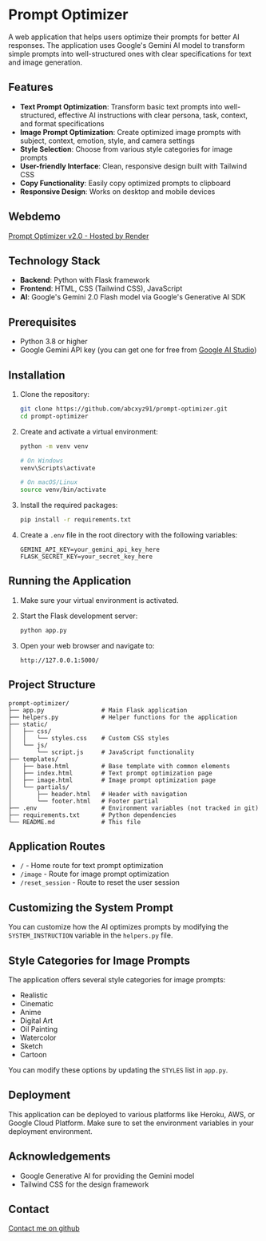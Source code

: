 # Prompt Optimizer

A web application that helps users optimize their prompts for better AI responses. The application uses Google's Gemini AI model to transform simple prompts into well-structured ones with clear specifications for text and image generation.

## Features

- **Text Prompt Optimization**: Transform basic text prompts into well-structured, effective AI instructions with clear persona, task, context, and format specifications
- **Image Prompt Optimization**: Create optimized image prompts with subject, context, emotion, style, and camera settings
- **Style Selection**: Choose from various style categories for image prompts
- **User-friendly Interface**: Clean, responsive design built with Tailwind CSS
- **Copy Functionality**: Easily copy optimized prompts to clipboard
- **Responsive Design**: Works on desktop and mobile devices

## Webdemo

[Prompt Optimizer v2.0 - Hosted by Render](https://prompt-optimizer-ag5j.onrender.com)

## Technology Stack

- **Backend**: Python with Flask framework
- **Frontend**: HTML, CSS (Tailwind CSS), JavaScript
- **AI**: Google's Gemini 2.0 Flash model via Google's Generative AI SDK

## Prerequisites

- Python 3.8 or higher
- Google Gemini API key (you can get one for free from [Google AI Studio](https://aistudio.google.com/apikey))

## Installation

1. Clone the repository:
   ```bash
   git clone https://github.com/abcxyz91/prompt-optimizer.git
   cd prompt-optimizer
   ```

2. Create and activate a virtual environment:
   ```bash
   python -m venv venv
   
   # On Windows
   venv\Scripts\activate
   
   # On macOS/Linux
   source venv/bin/activate
   ```

3. Install the required packages:
   ```bash
   pip install -r requirements.txt
   ```

4. Create a `.env` file in the root directory with the following variables:
   ```
   GEMINI_API_KEY=your_gemini_api_key_here
   FLASK_SECRET_KEY=your_secret_key_here
   ```

## Running the Application

1. Make sure your virtual environment is activated.

2. Start the Flask development server:
   ```bash
   python app.py
   ```

3. Open your web browser and navigate to:
   ```
   http://127.0.0.1:5000/
   ```

## Project Structure

```
prompt-optimizer/
├── app.py                # Main Flask application
├── helpers.py            # Helper functions for the application
├── static/
│   ├── css/
│   │   └── styles.css    # Custom CSS styles
│   └── js/
│       └── script.js     # JavaScript functionality
├── templates/
│   ├── base.html         # Base template with common elements
│   ├── index.html        # Text prompt optimization page
│   ├── image.html        # Image prompt optimization page
│   └── partials/
│       ├── header.html   # Header with navigation
│       └── footer.html   # Footer partial
├── .env                  # Environment variables (not tracked in git)
├── requirements.txt      # Python dependencies
└── README.md             # This file
```

## Application Routes

- `/` - Home route for text prompt optimization
- `/image` - Route for image prompt optimization
- `/reset_session` - Route to reset the user session

## Customizing the System Prompt

You can customize how the AI optimizes prompts by modifying the `SYSTEM_INSTRUCTION` variable in the `helpers.py` file.

## Style Categories for Image Prompts

The application offers several style categories for image prompts:
- Realistic
- Cinematic
- Anime
- Digital Art
- Oil Painting
- Watercolor
- Sketch
- Cartoon

You can modify these options by updating the `STYLES` list in `app.py`.

## Deployment

This application can be deployed to various platforms like Heroku, AWS, or Google Cloud Platform. Make sure to set the environment variables in your deployment environment.

## Acknowledgements

- Google Generative AI for providing the Gemini model
- Tailwind CSS for the design framework

## Contact

[Contact me on github](https://github.com/abcxyz91)